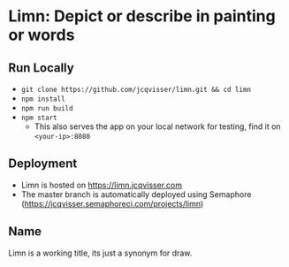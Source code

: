 # Limn: Depict or describe in painting or words

## Run Locally

- `git clone https://github.com/jcqvisser/limn.git && cd limn`
- `npm install`
- `npm run build`
- `npm start`
  - This also serves the app on your local network for testing, find it on `<your-ip>:8080`

## Deployment

- Limn is hosted on https://limn.jcqvisser.com
- The master branch is automatically deployed using Semaphore (https://jcqvisser.semaphoreci.com/projects/limn)

## Name

Limn is a working title, its just a synonym for draw.
